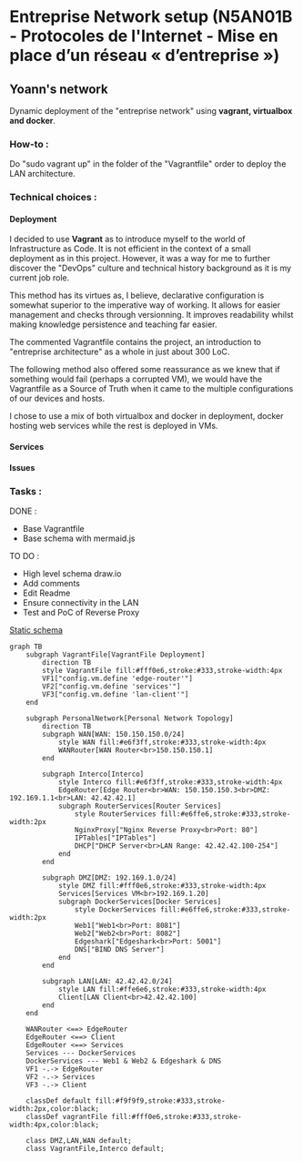 # Entreprise Network setup (N5AN01B - Protocoles de l'Internet - Mise en place d’un réseau « d’entreprise »)

## Yoann's network

Dynamic deployment of the "entreprise network" using **vagrant, virtualbox and docker**.

### How-to :
Do "sudo vagrant up" in the folder of the "Vagrantfile" order to deploy the LAN architecture.

### Technical choices : 
#### Deployment
I decided to use **Vagrant** as to introduce myself to the world of Infrastructure as Code. It is not efficient in the context of a small deployment as in this project. However, it was a way for me to further discover the "DevOps" culture and technical history background as it is my current job role.

This method has its virtues as, I believe, declarative configuration is somewhat superior to the imperative way of working. It allows for easier management and checks through versionning. It improves readability whilst making knowledge persistence and teaching far easier. 

The commented Vagrantfile contains the project, an introduction to "entreprise architecture" as a whole in just about 300 LoC.

The following method also offered some reassurance as we knew that if something would fail (perhaps a corrupted VM), we would have the Vagrantfile as a Source of Truth when it came to the multiple configurations of our devices and hosts.

I chose to use a mix of both virtualbox and docker in deployment, docker hosting web services while the rest is deployed in VMs.

#### Services

#### Issues


### Tasks : 
DONE :
  - Base Vagrantfile
  - Base schema with mermaid.js

TO DO :
  - High level schema draw.io
  - Add comments
  - Edit Readme
  - Ensure connectivity in the LAN
  - Test and PoC of Reverse Proxy
    
[Static schema](yoannn-net/schema_mermaid.png)

```mermaid
graph TB
    subgraph VagrantFile[VagrantFile Deployment]
        direction TB
        style VagrantFile fill:#fff0e6,stroke:#333,stroke-width:4px
        VF1["config.vm.define 'edge-router'"]
        VF2["config.vm.define 'services'"]
        VF3["config.vm.define 'lan-client'"]
    end

    subgraph PersonalNetwork[Personal Network Topology]
        direction TB
        subgraph WAN[WAN: 150.150.150.0/24]
            style WAN fill:#e6f3ff,stroke:#333,stroke-width:4px
            WANRouter[WAN Router<br>150.150.150.1]
        end

        subgraph Interco[Interco]
            style Interco fill:#e6f3ff,stroke:#333,stroke-width:4px
            EdgeRouter[Edge Router<br>WAN: 150.150.150.3<br>DMZ: 192.169.1.1<br>LAN: 42.42.42.1]
            subgraph RouterServices[Router Services]
                style RouterServices fill:#e6ffe6,stroke:#333,stroke-width:2px
                NginxProxy["Nginx Reverse Proxy<br>Port: 80"]
                IPTables["IPTables"]
                DHCP["DHCP Server<br>LAN Range: 42.42.42.100-254"]
            end
        end

        subgraph DMZ[DMZ: 192.169.1.0/24]
            style DMZ fill:#fff0e6,stroke:#333,stroke-width:4px
            Services[Services VM<br>192.169.1.20]
            subgraph DockerServices[Docker Services]
                style DockerServices fill:#e6ffe6,stroke:#333,stroke-width:2px
                Web1["Web1<br>Port: 8081"]
                Web2["Web2<br>Port: 8082"]
                Edgeshark["Edgeshark<br>Port: 5001"]
                DNS["BIND DNS Server"]
            end
        end

        subgraph LAN[LAN: 42.42.42.0/24]
            style LAN fill:#ffe6e6,stroke:#333,stroke-width:4px
            Client[LAN Client<br>42.42.42.100]
        end
    end

    WANRouter <==> EdgeRouter
    EdgeRouter <==> Client
    EdgeRouter <==> Services
    Services --- DockerServices
    DockerServices --- Web1 & Web2 & Edgeshark & DNS
    VF1 -.-> EdgeRouter
    VF2 -.-> Services
    VF3 -.-> Client

    classDef default fill:#f9f9f9,stroke:#333,stroke-width:2px,color:black;
    classDef vagrantFile fill:#fff0e6,stroke:#333,stroke-width:4px,color:black;
    
    class DMZ,LAN,WAN default;
    class VagrantFile,Interco default;
```
